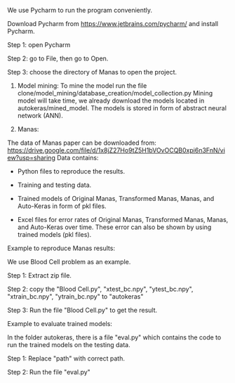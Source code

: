 We use Pycharm to run the program conveniently.

Download Pycharm from https://www.jetbrains.com/pycharm/ and install Pycharm.

Step 1: open Pycharm

Step 2: go to File, then go to Open.

Step 3: choose the directory of Manas to open the project.


1. Model mining:
To mine the model run the file clone/model_mining/database_creation/model_collection.py
Mining model will take time, we already download the models located in autokeras/mined_model. The models is stored in form of abstract neural network (ANN).

2. Manas:

The data of Manas paper can be downloaded from: https://drive.google.com/file/d/1x8jZ27Ho9tZ5H1bVOvOCQB0xpi6n3FnN/view?usp=sharing
Data contains:

- Python files to reproduce the results. 

- Training and testing data.

- Trained models of Original Manas, Transformed Manas, Manas, and Auto-Keras in form of pkl files.

- Excel files for error rates of Original Manas, Transformed Manas, Manas, and Auto-Keras over time. These error can also be shown by using trained models (pkl files).

Example to reproduce Manas results:

We use Blood Cell problem as an example.

Step 1: Extract zip file.

Step 2: copy the "Blood Cell.py", "xtest_bc.npy", "ytest_bc.npy", "xtrain_bc.npy", "ytrain_bc.npy" to "autokeras"

Step 3: Run the file "Blood Cell.py" to get the result.

Example to evaluate trained models:

In the folder autokeras, there is a file "eval.py" which contains the code to run the trained models on the testing data.

Step 1: Replace "path" with correct path.

Step 2: Run the file "eval.py" 

